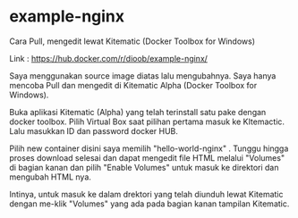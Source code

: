 # example-nginx
Cara Pull, mengedit lewat Kitematic (Docker Toolbox for Windows)

Link : https://hub.docker.com/r/dioob/example-nginx/

Saya menggunakan source image diatas lalu mengubahnya. Saya hanya mencoba Pull dan mengedit di Kitematic Alpha (Docker Toolbox for Windows).

Buka aplikasi Kitematic (Alpha) yang telah terinstall satu pake dengan docker toolbox. Pilih Virtual Box saat pilihan pertama masuk ke KItemactic. Lalu masukkan ID dan password docker HUB. 

Pilih new container disini saya memilih "hello-world-nginx" . Tunggu hingga proses download selesai dan dapat mengedit file HTML melalui "Volumes" di bagian kanan dan pilih "Enable Volumes" untuk masuk ke direktori dan mengubah HTML nya.

Intinya, untuk masuk ke dalam drektori yang telah diunduh lewat Kitematic dengan me-klik "Volumes" yang ada pada bagian kanan tampilan Kitematic.
